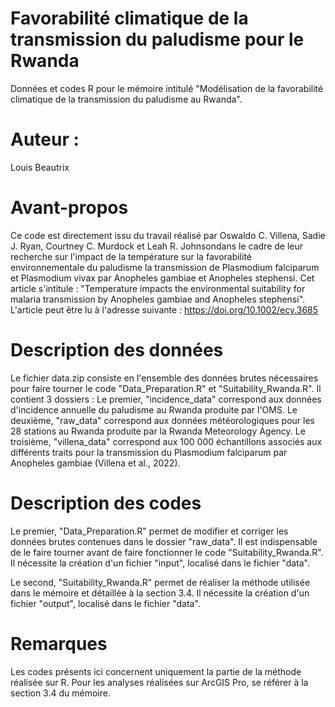 # Favorabilité climatique de la transmission du paludisme pour le Rwanda
Données et codes R pour le mémoire intitulé "Modélisation de la favorabilité climatique de la transmission du paludisme au Rwanda".

# Auteur : 
Louis Beautrix

# Avant-propos
Ce code est directement issu du travail réalisé par Oswaldo C. Villena, Sadie J. Ryan, Courtney C. Murdock et Leah R. Johnsondans le cadre de leur recherche sur l'impact de
la température sur la favorabilité environnementale du paludisme la transmission de Plasmodium falciparum et Plasmodium vivax par Anopheles gambiae et Anopheles stephensi. 
Cet article s'intitule : "Temperature impacts the environmental suitability for malaria transmission by Anopheles gambiae and Anopheles stephensi". 
L'article peut être lu à l'adresse suivante : https://doi.org/10.1002/ecy.3685

# Description des données
Le fichier data.zip consiste en l'ensemble des données brutes nécessaires pour faire tourner le code "Data_Preparation.R" et "Suitability_Rwanda.R".
Il contient 3 dossiers :
Le premier, "incidence_data" correspond aux données d'incidence annuelle du paludisme au Rwanda produite par l'OMS.
Le deuxième, "raw_data" correspond aux données météorologiques pour les 28 stations au Rwanda produite par la Rwanda Meteorology Agency.
Le troisième, "villena_data" correspond aux 100 000 échantillons associés aux différents traits pour la transmission du Plasmodium falciparum par Anopheles gambiae (Villena et al., 2022).

# Description des codes
Le premier, "Data_Preparation.R" permet de modifier et corriger les données brutes contenues dans le dossier "raw_data".
Il est indispensable de le faire tourner avant de faire fonctionner le code "Suitability_Rwanda.R".
Il nécessite la création d'un fichier "input", localisé dans le fichier "data".

Le second, "Suitability_Rwanda.R" permet de réaliser la méthode utilisée dans le mémoire et détaillée à la section 3.4.
Il nécessite la création d'un fichier "output", localisé dans le fichier "data".

# Remarques
Les codes présents ici concernent uniquement la partie de la méthode réalisée sur R. 
Pour les analyses réalisées sur ArcGIS Pro, se référer à la section 3.4 du mémoire.
